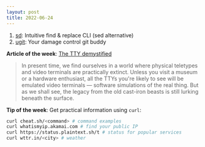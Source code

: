 ```yaml
---
layout: post
title: 2022-06-24
---
```


1. [sd](https://github.com/chmln/sd): Intuitive find & replace CLI (sed alternative)
2. [ugit](https://github.com/Bhupesh-V/ugit): Your damage control git buddy

**Article of the week**: [The TTY demystified](http://www.linusakesson.net/programming/tty/index.php)

> In present time, we find ourselves in a world where physical teletypes and video terminals are practically extinct. Unless you visit a museum or a hardware enthusiast, all the TTYs you're likely to see will be emulated video terminals — software simulations of the real thing. But as we shall see, the legacy from the old cast-iron beasts is still lurking beneath the surface.

**Tip of the week**: Get practical information using `curl`:

```sh
curl cheat.sh/<command> # command examples
curl whatismyip.akamai.com # find your public IP
curl https://status.plaintext.sh/t # status for popular services
curl wttr.in/<city> # weather
```
